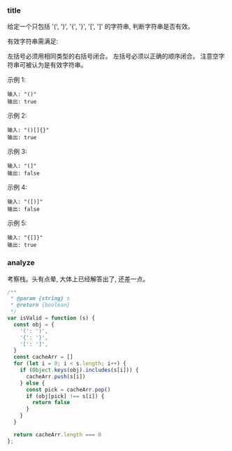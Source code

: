 ### title

给定一个只包括 '(', ')', '{', '}', '[', ']' 的字符串, 判断字符串是否有效。

有效字符串需满足:

左括号必须用相同类型的右括号闭合。
左括号必须以正确的顺序闭合。
注意空字符串可被认为是有效字符串。

示例 1:

```
输入: "()"
输出: true
```

示例 2:

```
输入: "()[]{}"
输出: true
```

示例 3:

```
输入: "(]"
输出: false
```

示例 4:

```
输入: "([)]"
输出: false
```

示例 5:

```
输入: "{[]}"
输出: true
```

### analyze

考察栈。头有点晕, 大体上已经解答出了, 还差一点。

```js
/**
 * @param {string} s
 * @return {boolean}
 */
var isValid = function (s) {
  const obj = {
    '(': ')',
    '{': '}',
    '[': ']',
  }
  const cacheArr = []
  for (let i = 0; i < s.length; i++) {
    if (Object.keys(obj).includes(s[i])) {
      cacheArr.push(s[i])
    } else {
      const pick = cacheArr.pop()
      if (obj[pick] !== s[i]) {
        return false
      }
    }
  }

  return cacheArr.length === 0
};
```